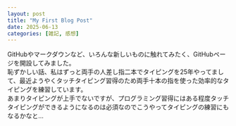 ```yaml
---
layout: post
title: "My First Blog Post"
date: 2025-06-13
categories: [雑記, 感想]
---
```


GitHubやマークダウンなど、いろんな新しいものに触れてみたく、GitHubページを開設してみました。  
恥ずかしい話、私はずっと両手の人差し指二本でタイピングを25年やってまして、最近ようやくタッチタイピング習得のため両手十本の指を使った効率的なタイピングを練習しています。  
あまりタイピングが上手でないですが、プログラミング習得にはある程度タッチタイピングができるようになるのは必須なのでこうやってタイピングの練習にもなるかなと...
